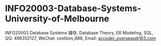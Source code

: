 # INFO20003-Database-Systems-University-of-Melbourne
INFO20003 Database Systems 辅导, Database Theory, ER Modeling, SQL, QQ: 496352127, WeChat: cestbon_688, Email: accoder_overseas@163.com

